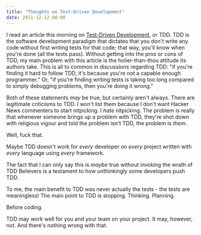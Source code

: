 ```yaml
---
title: "Thoughts on Test-Driven Development"
date: 2011-12-12 00:00
---
```


<p>I read an article this morning on <a href="http://codesheriff.blogspot.com/2011/11/excuse-5-frequent-refactoring-excuse.html" target="_blank">Test-Driven Development</a>, or TDD. TDD is the software development paradigm that dictates that you don't write any code without first writing tests for that code; that way, you'll know when you're done (all the tests pass).<!--more--> Without getting into the pros or cons of TDD, my main problem with this article is the holier-than-thou attitude its authors take.
This is all to common in discussions regarding TDD: "if you're finding it hard to follow TDD, it's because you're not a capable enough programmer." Or, "if you're finding writing tests is taking too long compared to simply debugging problems, then you're doing it wrong."</p>

<p>Both of these statements <em>may</em> be true, but certainly aren't always. There are legitimate criticisms to TDD. I won't list them because I don't want Hacker News commenters to start nitpicking. I <em>hate</em> nitpicking. The problem is really that whenever someone brings up a problem with TDD, they're shot down with religious vigour and told the problem isn't TDD, the problem is <em>them</em>.</p>

<p>Well, fuck that.</p>

<p>Maybe TDD doesn't work for <em>every</em> developer on <em>every</em> project written with <em>every</em> language using <em>every</em> framework.</p>

<p>The fact that I can only say this is <em>maybe</em> true without invoking the wrath of TDD Believers is a testament to how unthinkingly some developers push TDD.</p>

<p>To me, the main benefit to TDD was never actually the tests - the tests are meaningless! The main point to TDD is stopping. Thinking. Planning.</p>

<p>Before coding.</p>

<p>TDD may work well for you and your team on your project. It may, however, not. And there's nothing wrong with that.</p>

<!-- more -->

